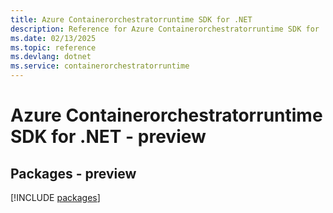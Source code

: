 ```yaml
---
title: Azure Containerorchestratorruntime SDK for .NET
description: Reference for Azure Containerorchestratorruntime SDK for .NET
ms.date: 02/13/2025
ms.topic: reference
ms.devlang: dotnet
ms.service: containerorchestratorruntime
---
```

# Azure Containerorchestratorruntime SDK for .NET - preview
## Packages - preview
[!INCLUDE [packages](containerorchestratorruntime-index.md)]